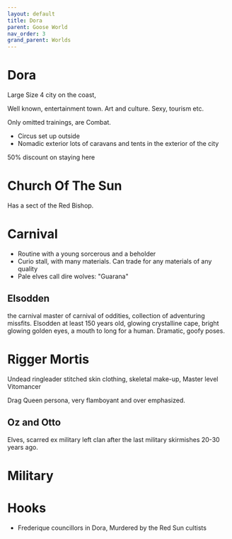 ```yaml
---
layout: default
title: Dora
parent: Goose World
nav_order: 3
grand_parent: Worlds
---
```

# Dora

Large Size 4 city on the coast,

Well known, entertainment town. Art and culture. Sexy, tourism etc.

Only omitted trainings, are Combat.

* Circus set up outside
* Nomadic exterior lots of caravans and tents in the exterior of the city

50% discount on staying here


# Church Of The Sun
Has a sect of the Red Bishop.

# Carnival
* Routine with a young sorcerous and a beholder 
* Curio stall, with many materials. Can trade for any materials of any quality
* Pale elves call dire wolves: "Guarana"


## Elsodden
the carnival master of carnival of oddities, collection of adventuring missfits. Elsodden at least 150 years old, glowing crystalline cape, bright glowing golden eyes, a mouth to long for a human. Dramatic, goofy poses.

# Rigger Mortis
Undead ringleader stitched skin clothing, skeletal make-up, Master level Vitomancer

Drag Queen persona, very flamboyant and over emphasized.

## Oz and Otto
Elves, scarred ex military left clan after the last military skirmishes 20-30 years ago.

# Military



# Hooks
* Frederique councillors in Dora, Murdered by the Red Sun cultists